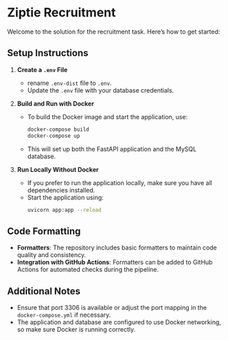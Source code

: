 # Ziptie Recruitment

Welcome to the solution for the recruitment task. Here’s how to get started:

## Setup Instructions

1. **Create a `.env` File**
   - rename `.env-dist` file to `.env`.
   - Update the `.env` file with your database credentials.

2. **Build and Run with Docker**
   - To build the Docker image and start the application, use:
     ```bash
     docker-compose build
     docker-compose up
     ```
   - This will set up both the FastAPI application and the MySQL database.

3. **Run Locally Without Docker**
   - If you prefer to run the application locally, make sure you have all dependencies installed.
   - Start the application using:
     ```bash
     uvicorn app:app --reload
     ```

## Code Formatting

- **Formatters**: The repository includes basic formatters to maintain code quality and consistency.
- **Integration with GitHub Actions**: Formatters can be added to GitHub Actions for automated checks during the pipeline.

## Additional Notes

- Ensure that port 3306 is available or adjust the port mapping in the `docker-compose.yml` if necessary.
- The application and database are configured to use Docker networking, so make sure Docker is running correctly.